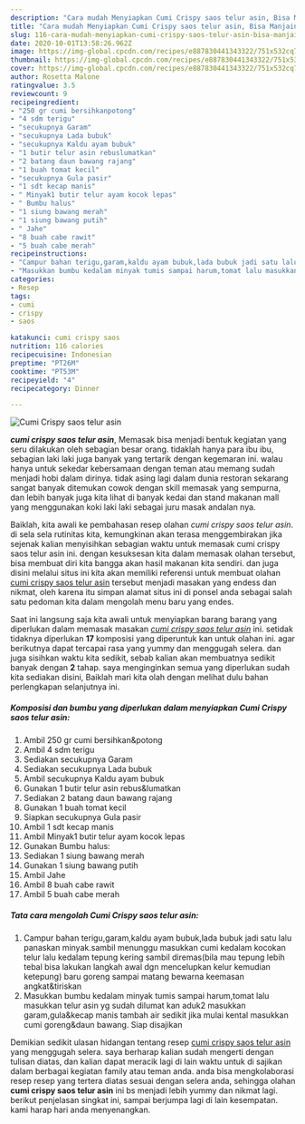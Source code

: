 ```yaml
---
description: "Cara mudah Menyiapkan Cumi Crispy saos telur asin, Bisa Manjain Lidah"
title: "Cara mudah Menyiapkan Cumi Crispy saos telur asin, Bisa Manjain Lidah"
slug: 116-cara-mudah-menyiapkan-cumi-crispy-saos-telur-asin-bisa-manjain-lidah
date: 2020-10-01T13:58:26.962Z
image: https://img-global.cpcdn.com/recipes/e887830441343322/751x532cq70/cumi-crispy-saos-telur-asin-foto-resep-utama.jpg
thumbnail: https://img-global.cpcdn.com/recipes/e887830441343322/751x532cq70/cumi-crispy-saos-telur-asin-foto-resep-utama.jpg
cover: https://img-global.cpcdn.com/recipes/e887830441343322/751x532cq70/cumi-crispy-saos-telur-asin-foto-resep-utama.jpg
author: Rosetta Malone
ratingvalue: 3.5
reviewcount: 9
recipeingredient:
- "250 gr cumi bersihkanpotong"
- "4 sdm terigu"
- "secukupnya Garam"
- "secukupnya Lada bubuk"
- "secukupnya Kaldu ayam bubuk"
- "1 butir telur asin rebuslumatkan"
- "2 batang daun bawang rajang"
- "1 buah tomat kecil"
- "secukupnya Gula pasir"
- "1 sdt kecap manis"
- " Minyak1 butir telur ayam kocok lepas"
- " Bumbu halus"
- "1 siung bawang merah"
- "1 siung bawang putih"
- " Jahe"
- "8 buah cabe rawit"
- "5 buah cabe merah"
recipeinstructions:
- "Campur bahan terigu,garam,kaldu ayam bubuk,lada bubuk jadi satu lalu panaskan minyak.sambil menunggu masukkan cumi kedalam kocokan telur lalu kedalam tepung kering sambil diremas(bila mau tepung lebih tebal bisa lakukan langkah awal dgn mencelupkan kelur kemudian ketepung) baru goreng sampai matang bewarna keemasan angkat&amp;tiriskan"
- "Masukkan bumbu kedalam minyak tumis sampai harum,tomat lalu masukkan telur asin yg sudah dilumat kan aduk2 masukkan garam,gula&amp;kecap manis tambah air sedikit jika mulai kental masukkan cumi goreng&amp;daun bawang. Siap disajikan"
categories:
- Resep
tags:
- cumi
- crispy
- saos

katakunci: cumi crispy saos 
nutrition: 116 calories
recipecuisine: Indonesian
preptime: "PT26M"
cooktime: "PT53M"
recipeyield: "4"
recipecategory: Dinner

---
```



![Cumi Crispy saos telur asin](https://img-global.cpcdn.com/recipes/e887830441343322/751x532cq70/cumi-crispy-saos-telur-asin-foto-resep-utama.jpg)

<b><i>cumi crispy saos telur asin</i></b>, Memasak bisa menjadi bentuk kegiatan yang seru dilakukan oleh sebagian besar orang. tidaklah hanya para ibu ibu, sebagian laki laki juga banyak yang tertarik dengan kegemaran ini. walau hanya untuk sekedar kebersamaan dengan teman atau memang sudah menjadi hobi dalam dirinya. tidak asing lagi dalam dunia restoran sekarang sangat banyak ditemukan cowok dengan skill memasak yang sempurna, dan lebih banyak juga kita lihat di banyak kedai dan stand makanan mall yang menggunakan koki laki laki sebagai juru masak andalan nya.

Baiklah, kita awali ke pembahasan resep olahan <i>cumi crispy saos telur asin</i>. di sela sela rutinitas kita, kemungkinan akan terasa menggembirakan jika sejenak kalian menyisihkan sebagian waktu untuk memasak cumi crispy saos telur asin ini. dengan kesuksesan kita dalam memasak olahan tersebut, bisa membuat diri kita bangga akan hasil makanan kita sendiri. dan juga disini melalui situs ini kita akan memiliki referensi untuk membuat olahan <u>cumi crispy saos telur asin</u> tersebut menjadi masakan yang endess dan nikmat, oleh karena itu simpan alamat situs ini di ponsel anda sebagai salah satu pedoman kita dalam mengolah menu baru yang endes.




Saat ini langsung saja kita awali untuk menyiapkan barang barang yang diperlukan dalam memasak masakan <u><i>cumi crispy saos telur asin</i></u> ini. setidak tidaknya diperlukan <b>17</b> komposisi yang diperuntuk kan untuk olahan ini. agar berikutnya dapat tercapai rasa yang yummy dan menggugah selera. dan juga sisihkan waktu kita sedikit, sebab kalian akan membuatnya sedikit banyak dengan <b>2</b> tahap. saya menginginkan semua yang diperlukan sudah kita sediakan disini, Baiklah mari kita olah dengan melihat dulu bahan perlengkapan selanjutnya ini.

<!--inarticleads1-->

##### Komposisi dan bumbu yang diperlukan dalam menyiapkan Cumi Crispy saos telur asin:

1. Ambil 250 gr cumi bersihkan&amp;potong
1. Ambil 4 sdm terigu
1. Sediakan secukupnya Garam
1. Sediakan secukupnya Lada bubuk
1. Ambil secukupnya Kaldu ayam bubuk
1. Gunakan 1 butir telur asin rebus&amp;lumatkan
1. Sediakan 2 batang daun bawang rajang
1. Gunakan 1 buah tomat kecil
1. Siapkan secukupnya Gula pasir
1. Ambil 1 sdt kecap manis
1. Ambil  Minyak1 butir telur ayam kocok lepas
1. Gunakan  Bumbu halus:
1. Sediakan 1 siung bawang merah
1. Gunakan 1 siung bawang putih
1. Ambil  Jahe
1. Ambil 8 buah cabe rawit
1. Ambil 5 buah cabe merah




<!--inarticleads2-->

##### Tata cara mengolah Cumi Crispy saos telur asin:

1. Campur bahan terigu,garam,kaldu ayam bubuk,lada bubuk jadi satu lalu panaskan minyak.sambil menunggu masukkan cumi kedalam kocokan telur lalu kedalam tepung kering sambil diremas(bila mau tepung lebih tebal bisa lakukan langkah awal dgn mencelupkan kelur kemudian ketepung) baru goreng sampai matang bewarna keemasan angkat&amp;tiriskan
1. Masukkan bumbu kedalam minyak tumis sampai harum,tomat lalu masukkan telur asin yg sudah dilumat kan aduk2 masukkan garam,gula&amp;kecap manis tambah air sedikit jika mulai kental masukkan cumi goreng&amp;daun bawang. Siap disajikan




Demikian sedikit ulasan hidangan tentang resep <u>cumi crispy saos telur asin</u> yang menggugah selera. saya berharap kalian sudah mengerti dengan tulisan diatas, dan kalian dapat meracik lagi di lain waktu untuk di sajikan dalam berbagai kegiatan family atau teman anda. anda bisa mengkolaborasi resep resep yang tertera diatas sesuai dengan selera anda, sehingga olahan <b>cumi crispy saos telur asin</b> ini bs menjadi lebih yummy dan nikmat lagi. berikut penjelasan singkat ini, sampai berjumpa lagi di lain kesempatan. kami harap hari anda menyenangkan.
